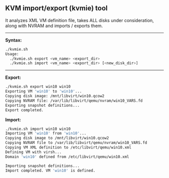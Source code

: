 KVM import/export (kvmie) tool
---

It analyzes XML VM definition file, takes ALL disks under consideration, along with NVRAM and imports / exports them.

---


**Syntax:**

```bash
./kvmie.sh 
Usage:
  ./kvmie.sh export <vm_name> <export_dir>
  ./kvmie.sh import <vm_name> <export_dir> [<new_disk_dir>]
```

---

**Export:**

```bash
./kvmie.sh export win10 win10
Exporting VM 'win10' to 'win10'...
Copying disk image: /mnt/libvirt/win10.qcow2
Copying NVRAM file: /var/lib/libvirt/qemu/nvram/win10_VARS.fd
Exporting snapshot definitions...
Export completed.

```

**Import:**

```bash
./kvmie.sh import win10 win10
Importing VM 'win10' from 'win10'...
Copying disk image to /mnt/libvirt/win10.qcow2
Copying NVRAM file to /var/lib/libvirt/qemu/nvram/win10_VARS.fd
Copying VM XML definition to /etc/libvirt/qemu/win10.xml
Defining VM with virsh...
Domain 'win10' defined from /etc/libvirt/qemu/win10.xml

Importing snapshot definitions...
Import completed. VM 'win10' is defined.
```
